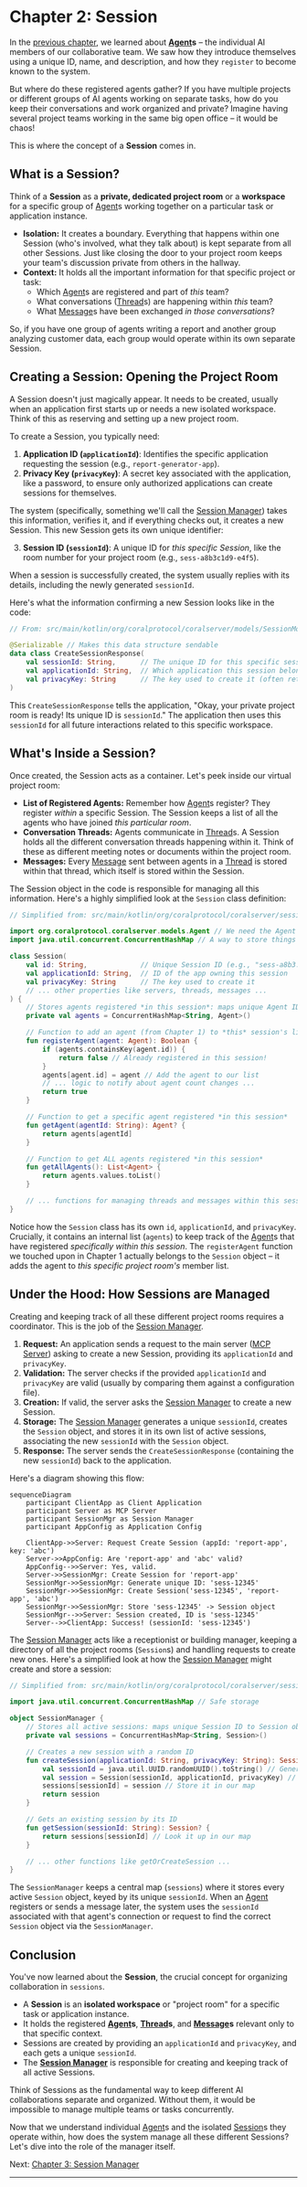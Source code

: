# Chapter 2: Session

In the [previous chapter](01_agent_.md), we learned about **[Agent](01_agent_.md)s** – the individual AI members of our collaborative team. We saw how they introduce themselves using a unique ID, name, and description, and how they `register` to become known to the system.

But where do these registered agents gather? If you have multiple projects or different groups of AI agents working on separate tasks, how do you keep their conversations and work organized and private? Imagine having several project teams working in the same big open office – it would be chaos!

This is where the concept of a **Session** comes in.

## What is a Session?

Think of a **Session** as a **private, dedicated project room** or a **workspace** for a specific group of [Agent](01_agent_.md)s working together on a particular task or application instance.

*   **Isolation:** It creates a boundary. Everything that happens within one Session (who's involved, what they talk about) is kept separate from all other Sessions. Just like closing the door to your project room keeps your team's discussion private from others in the hallway.
*   **Context:** It holds all the important information for that specific project or task:
    *   Which [Agent](01_agent_.md)s are registered and part of *this* team?
    *   What conversations ([Thread](04_thread_.md)s) are happening within *this* team?
    *   What [Message](05_message_.md)s have been exchanged *in those conversations*?

So, if you have one group of agents writing a report and another group analyzing customer data, each group would operate within its own separate Session.

## Creating a Session: Opening the Project Room

A Session doesn't just magically appear. It needs to be created, usually when an application first starts up or needs a new isolated workspace. Think of this as reserving and setting up a new project room.

To create a Session, you typically need:

1.  **Application ID (`applicationId`)**: Identifies the specific application requesting the session (e.g., `report-generator-app`).
2.  **Privacy Key (`privacyKey`)**: A secret key associated with the application, like a password, to ensure only authorized applications can create sessions for themselves.

The system (specifically, something we'll call the [Session Manager](03_session_manager_.md)) takes this information, verifies it, and if everything checks out, it creates a new Session. This new Session gets its own unique identifier:

3.  **Session ID (`sessionId`)**: A unique ID for *this specific Session*, like the room number for your project room (e.g., `sess-a8b3c1d9-e4f5`).

When a session is successfully created, the system usually replies with its details, including the newly generated `sessionId`.

Here's what the information confirming a new Session looks like in the code:

```kotlin
// From: src/main/kotlin/org/coralprotocol/coralserver/models/SessionModels.kt

@Serializable // Makes this data structure sendable
data class CreateSessionResponse(
    val sessionId: String,      // The unique ID for this specific session
    val applicationId: String,  // Which application this session belongs to
    val privacyKey: String      // The key used to create it (often returned for confirmation)
)
```

This `CreateSessionResponse` tells the application, "Okay, your private project room is ready! Its unique ID is `sessionId`." The application then uses this `sessionId` for all future interactions related to this specific workspace.

## What's Inside a Session?

Once created, the Session acts as a container. Let's peek inside our virtual project room:

*   **List of Registered Agents:** Remember how [Agent](01_agent_.md)s register? They register *within* a specific Session. The Session keeps a list of all the agents who have joined *this particular room*.
*   **Conversation Threads:** Agents communicate in [Thread](04_thread_.md)s. A Session holds all the different conversation threads happening within it. Think of these as different meeting notes or documents within the project room.
*   **Messages:** Every [Message](05_message_.md) sent between agents in a [Thread](04_thread_.md) is stored within that thread, which itself is stored within the Session.

The Session object in the code is responsible for managing all this information. Here's a highly simplified look at the `Session` class definition:

```kotlin
// Simplified from: src/main/kotlin/org/coralprotocol/coralserver/session/Session.kt

import org.coralprotocol.coralserver.models.Agent // We need the Agent definition
import java.util.concurrent.ConcurrentHashMap // A way to store things safely

class Session(
    val id: String,             // Unique Session ID (e.g., "sess-a8b3...")
    val applicationId: String,  // ID of the app owning this session
    val privacyKey: String      // The key used to create it
    // ... other properties like servers, threads, messages ...
) {
    // Stores agents registered *in this session*: maps unique Agent ID to Agent object
    private val agents = ConcurrentHashMap<String, Agent>()

    // Function to add an agent (from Chapter 1) to *this* session's list
    fun registerAgent(agent: Agent): Boolean {
        if (agents.containsKey(agent.id)) {
            return false // Already registered in this session!
        }
        agents[agent.id] = agent // Add the agent to our list
        // ... logic to notify about agent count changes ...
        return true
    }

    // Function to get a specific agent registered *in this session*
    fun getAgent(agentId: String): Agent? {
        return agents[agentId]
    }

    // Function to get ALL agents registered *in this session*
    fun getAllAgents(): List<Agent> {
        return agents.values.toList()
    }

    // ... functions for managing threads and messages within this session ...
}
```

Notice how the `Session` class has its own `id`, `applicationId`, and `privacyKey`. Crucially, it contains an internal list (`agents`) to keep track of the [Agent](01_agent_.md)s that have registered *specifically within this session*. The `registerAgent` function we touched upon in Chapter 1 actually belongs to the `Session` object – it adds the agent to *this specific project room's* member list.

## Under the Hood: How Sessions are Managed

Creating and keeping track of all these different project rooms requires a coordinator. This is the job of the [Session Manager](03_session_manager_.md).

1.  **Request:** An application sends a request to the main server ([MCP Server](07_mcp_server_.md)) asking to create a new Session, providing its `applicationId` and `privacyKey`.
2.  **Validation:** The server checks if the provided `applicationId` and `privacyKey` are valid (usually by comparing them against a configuration file).
3.  **Creation:** If valid, the server asks the [Session Manager](03_session_manager_.md) to create a new Session.
4.  **Storage:** The [Session Manager](03_session_manager_.md) generates a unique `sessionId`, creates the `Session` object, and stores it in its own list of active sessions, associating the new `sessionId` with the `Session` object.
5.  **Response:** The server sends the `CreateSessionResponse` (containing the new `sessionId`) back to the application.

Here's a diagram showing this flow:

```mermaid
sequenceDiagram
    participant ClientApp as Client Application
    participant Server as MCP Server
    participant SessionMgr as Session Manager
    participant AppConfig as Application Config

    ClientApp->>Server: Request Create Session (appId: 'report-app', key: 'abc')
    Server->>AppConfig: Are 'report-app' and 'abc' valid?
    AppConfig-->>Server: Yes, valid.
    Server->>SessionMgr: Create Session for 'report-app'
    SessionMgr->>SessionMgr: Generate unique ID: 'sess-12345'
    SessionMgr->>SessionMgr: Create Session('sess-12345', 'report-app', 'abc')
    SessionMgr->>SessionMgr: Store 'sess-12345' -> Session object
    SessionMgr-->>Server: Session created, ID is 'sess-12345'
    Server-->>ClientApp: Success! (sessionId: 'sess-12345')
```

The [Session Manager](03_session_manager_.md) acts like a receptionist or building manager, keeping a directory of all the project rooms (`Session`s) and handling requests to create new ones. Here's a simplified look at how the [Session Manager](03_session_manager_.md) might create and store a session:

```kotlin
// Simplified from: src/main/kotlin/org/coralprotocol/coralserver/session/SessionManager.kt

import java.util.concurrent.ConcurrentHashMap // Safe storage

object SessionManager {
    // Stores all active sessions: maps unique Session ID to Session object
    private val sessions = ConcurrentHashMap<String, Session>()

    // Creates a new session with a random ID
    fun createSession(applicationId: String, privacyKey: String): Session {
        val sessionId = java.util.UUID.randomUUID().toString() // Generate unique ID
        val session = Session(sessionId, applicationId, privacyKey) // Create the object
        sessions[sessionId] = session // Store it in our map
        return session
    }

    // Gets an existing session by its ID
    fun getSession(sessionId: String): Session? {
        return sessions[sessionId] // Look it up in our map
    }

    // ... other functions like getOrCreateSession ...
}
```

The `SessionManager` keeps a central map (`sessions`) where it stores every active `Session` object, keyed by its unique `sessionId`. When an [Agent](01_agent_.md) registers or sends a message later, the system uses the `sessionId` associated with that agent's connection or request to find the correct `Session` object via the `SessionManager`.

## Conclusion

You've now learned about the **Session**, the crucial concept for organizing collaboration in `sessions`.

*   A **Session** is an **isolated workspace** or "project room" for a specific task or application instance.
*   It holds the registered **[Agent](01_agent_.md)s**, **[Thread](04_thread_.md)s**, and **[Message](05_message_.md)s** relevant only to that specific context.
*   Sessions are created by providing an `applicationId` and `privacyKey`, and each gets a unique `sessionId`.
*   The **[Session Manager](03_session_manager_.md)** is responsible for creating and keeping track of all active Sessions.

Think of Sessions as the fundamental way to keep different AI collaborations separate and organized. Without them, it would be impossible to manage multiple teams or tasks concurrently.

Now that we understand individual [Agent](01_agent_.md)s and the isolated [Session](02_session_.md)s they operate within, how does the system manage all these different Sessions? Let's dive into the role of the manager itself.

Next: [Chapter 3: Session Manager](03_session_manager_.md)

---

